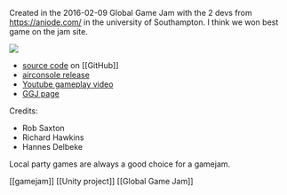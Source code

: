 Created in the 2016-02-09 Global Game Jam with the 2 devs from https://aniode.com/  in the university of Southampton. I think we won best game on the jam site.

![](https://v3.globalgamejam.org/sites/default/files/styles/game_sidebar__wide/public/game/featured_image/screen_shot_2016-01-31_at_14.21.36.png?itok=kbILoBtp&timestamp=1454250353)

- [source code](https://github.com/hannesdelbeke/tiles-of-doom) on [[GitHub]]
- [airconsole release](https://www.airconsole.com/games/game-tiles-of-doom)
- [Youtube gameplay video](https://www.youtube.com/watch?v=iQCv1JDoUa8)
- [GGJ page](https://v3.globalgamejam.org/2016/games/tiles-doom)

Credits: 
- Rob Saxton
- Richard Hawkins
- Hannes Delbeke

Local party games are always a good choice for a gamejam.

[[gamejam]]
[[Unity project]]
[[Global Game Jam]]